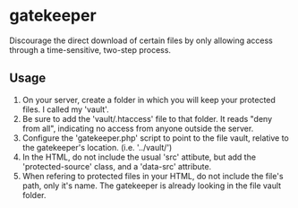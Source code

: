 # gatekeeper #
Discourage the direct download of certain files by only allowing access through a time-sensitive, two-step process.

## Usage ##

1. On your server, create a folder in which you will keep your protected files. I called my 'vault'.
2. Be sure to add the 'vault/.htaccess' file to that folder. It reads "deny from all", indicating no access from anyone outside the server.
3. Configure the 'gatekeeper.php' script to point to the file vault, relative to the gatekeeper's location. (i.e. '../vault/')
4. In the HTML, do not include the usual 'src' attibute, but add the 'protected-source' class, and a 'data-src' attribute.
5. When refering to protected files in your HTML, do not include the file's path, only it's name. The gatekeeper is already looking in the file vault folder.

<pre>
<body>
  <audio>
    <source class="protected-source" type="audio/mpeg" data-src="abcdefg.mp3">
  </audio>
</body>
<script>
keymaster = new namespace.Keymaster();

activateProtectedSources = function(){
  $('.protected-source').each(function(){
    keymaster.getFileToken($(this).data('src'), activateProtectedSourcesPartTwo, this);
  });
}

activateProtectedSourcesPartTwo = function( response ){
  this.setAttribute('src', response);
  $(this).parent().load();
}

activateProtectedSources();
</script>
</pre>
